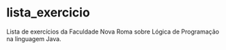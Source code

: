 # lista_exercicio
Lista de exercícios da Faculdade Nova Roma sobre Lógica de Programação na linguagem Java.
